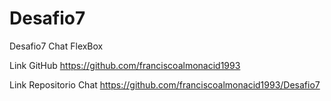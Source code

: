 # Desafio7

Desafio7 Chat FlexBox

Link GitHub https://github.com/franciscoalmonacid1993

Link Repositorio Chat https://github.com/franciscoalmonacid1993/Desafio7

